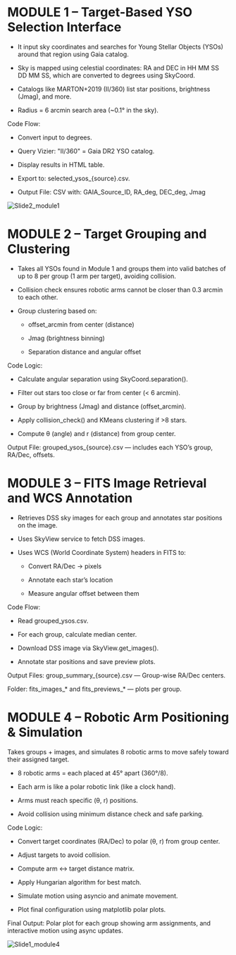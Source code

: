 # MODULE 1 – Target-Based YSO Selection Interface

* It input sky coordinates and searches for Young Stellar Objects (YSOs) around that region using Gaia catalog.

* Sky is mapped using celestial coordinates: RA and DEC in HH MM SS DD MM SS, which are converted to degrees using SkyCoord.

* Catalogs like MARTON+2019 (II/360) list star positions, brightness (Jmag), and more.

* Radius = 6 arcmin search area (~0.1° in the sky).

 Code Flow:
* Convert input to degrees.

* Query Vizier: "II/360" = Gaia DR2 YSO catalog.

* Display results in HTML table.

* Export to: selected_ysos_{source}.csv.

* Output File: CSV with: GAIA_Source_ID, RA_deg, DEC_deg, Jmag

![Slide2_module1](https://github.com/user-attachments/assets/12c79052-b4ba-477a-883f-b4ca1fa4e3ce)

# MODULE 2 – Target Grouping and Clustering

* Takes all YSOs found in Module 1 and groups them into valid batches of up to 8 per group (1 arm per target), avoiding collision.

* Collision check ensures robotic arms cannot be closer than 0.3 arcmin to each other.

* Group clustering based on:

  * offset_arcmin from center (distance)

  * Jmag (brightness binning)

  * Separation distance and angular offset

Code Logic:

* Calculate angular separation using SkyCoord.separation().

* Filter out stars too close or far from center (< 6 arcmin).

* Group by brightness (Jmag) and distance (offset_arcmin).

* Apply collision_check() and KMeans clustering if >8 stars.

* Compute θ (angle) and r (distance) from group center.

Output File: grouped_ysos_{source}.csv — includes each YSO’s group, RA/Dec, offsets.

# MODULE 3 – FITS Image Retrieval and WCS Annotation

* Retrieves DSS sky images for each group and annotates star positions on the image.

* Uses SkyView service to fetch DSS images.

* Uses WCS (World Coordinate System) headers in FITS to:

  * Convert RA/Dec → pixels

  * Annotate each star’s location

  * Measure angular offset between them

Code Flow:
* Read grouped_ysos.csv.

* For each group, calculate median center.

* Download DSS image via SkyView.get_images().

* Annotate star positions and save preview plots.

Output Files: group_summary_{source}.csv — Group-wise RA/Dec centers.

Folder: fits_images_* and fits_previews_* — plots per group.

# MODULE 4 – Robotic Arm Positioning & Simulation

Takes groups + images, and simulates 8 robotic arms to move safely toward their assigned target.

* 8 robotic arms = each placed at 45° apart (360°/8).

* Each arm is like a polar robotic link (like a clock hand).

* Arms must reach specific (θ, r) positions.

* Avoid collision using minimum distance check and safe parking.

Code Logic:
* Convert target coordinates (RA/Dec) to polar (θ, r) from group center.

* Adjust targets to avoid collision.

* Compute arm ↔ target distance matrix.

* Apply Hungarian algorithm for best match.

* Simulate motion using asyncio and animate movement.

* Plot final configuration using matplotlib polar plots.

Final Output: Polar plot for each group showing arm assignments, and interactive motion using async updates.

![Slide1_module4](https://github.com/user-attachments/assets/a39a4e63-514d-4947-adbd-9e1ed60d6c83)













